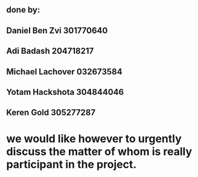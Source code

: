## done by:
## Daniel Ben Zvi 301770640
## Adi Badash 204718217
## Michael Lachover 032673584
## Yotam Hackshota 304844046
## Keren Gold 305277287

# we would like however to urgently discuss the matter of whom is really participant in the project.
